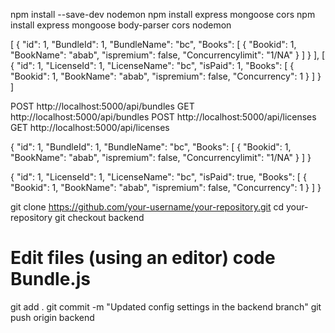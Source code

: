 npm install --save-dev nodemon
npm install express mongoose cors
npm install express mongoose body-parser cors nodemon

[
    {
        "id": 1,
        "BundleId": 1,
        "BundleName": "bc",
        "Books": [
            {
                "Bookid": 1,
                "BookName": "abab",
                "ispremium": false,
                "Concurrencylimit": "1/NA"
            }
        ]
    }
],
[
    {
        "id": 1,
        "LicenseId": 1,
        "LicenseName": "bc",
        "isPaid": 1,
        "Books": [
            {
                "Bookid": 1,
                "BookName": "abab",
                "ispremium": false,
                "Concurrency": 1
            }
        ]
    }
]



POST http://localhost:5000/api/bundles
GET http://localhost:5000/api/bundles
POST http://localhost:5000/api/licenses
GET http://localhost:5000/api/licenses


{
    "id": 1,
    "BundleId": 1,
    "BundleName": "bc",
    "Books": [
        {
            "Bookid": 1,
            "BookName": "abab",
            "ispremium": false,
            "Concurrencylimit": "1/NA"
        }
    ]
}

{
    "id": 1,
    "LicenseId": 1,
    "LicenseName": "bc",
    "isPaid": true,
    "Books": [
        {
            "Bookid": 1,
            "BookName": "abab",
            "ispremium": false,
            "Concurrency": 1
        }
    ]
}



git clone https://github.com/your-username/your-repository.git
cd your-repository
git checkout backend
# Edit files (using an editor) code Bundle.js
git add .
git commit -m "Updated config settings in the backend branch"
git push origin backend


